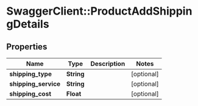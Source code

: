# SwaggerClient::ProductAddShippingDetails

## Properties
Name | Type | Description | Notes
------------ | ------------- | ------------- | -------------
**shipping_type** | **String** |  | [optional] 
**shipping_service** | **String** |  | [optional] 
**shipping_cost** | **Float** |  | [optional] 


